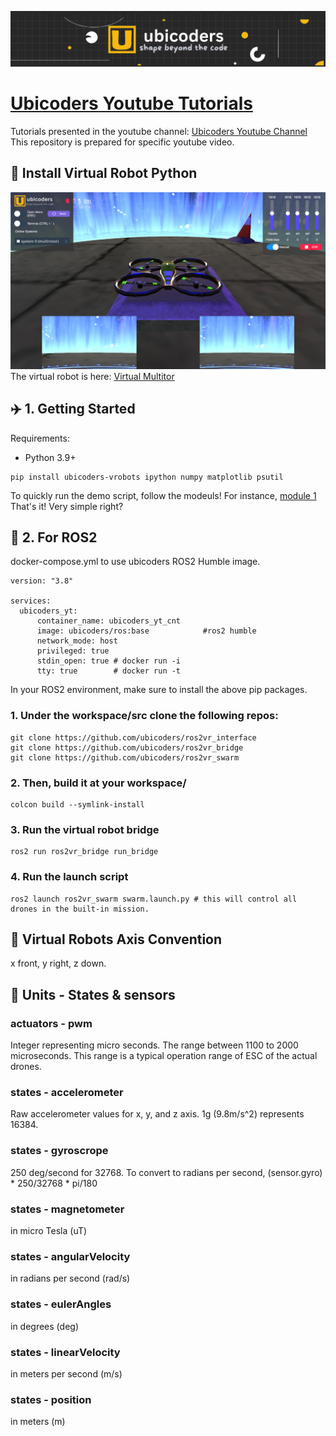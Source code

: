 ![](https://raw.githubusercontent.com/ubicoders/yt_tutorials/main/images/banner.png)

#  [Ubicoders Youtube Tutorials](https://github.com/ubicoders/yt_tutorials/)

Tutorials presented in the youtube channel: [Ubicoders Youtube Channel](https://www.youtube.com/channel/UC2RxqAYQt-LBs3paWv78rLA)
 This repository is prepared for specific youtube video.

## 🚀 Install Virtual Robot Python
![Virtual Robots](https://raw.githubusercontent.com/ubicoders/yt_tutorials/main/images/vrobot_mr.png "vr")
The virtual robot is here: [Virtual Multitor](https://www.ubicoders.com/virtualrobots/) 



## ✈️ 1. Getting Started


Requirements:
- Python 3.9+

```
pip install ubicoders-vrobots ipython numpy matplotlib psutil
```


To quickly run the demo script, follow the modeuls! For instance, [module 1](https://github.com/ubicoders/yt_tutorials/blob/main/module1/height_control.ipynb) That's it! Very simple right?



## 🐧 2. For ROS2

docker-compose.yml to use ubicoders ROS2 Humble image.
```
version: "3.8"

services: 
  ubicoders_yt:
      container_name: ubicoders_yt_cnt
      image: ubicoders/ros:base            #ros2 humble
      network_mode: host
      privileged: true
      stdin_open: true # docker run -i
      tty: true        # docker run -t
```

In your ROS2 environment, make sure to install the above pip packages.

### 1. Under the workspace/src clone the following repos:
```
git clone https://github.com/ubicoders/ros2vr_interface
git clone https://github.com/ubicoders/ros2vr_bridge
git clone https://github.com/ubicoders/ros2vr_swarm
```
### 2. Then, build it at your workspace/
```
colcon build --symlink-install
```
### 3. Run the virtual robot bridge
```
ros2 run ros2vr_bridge run_bridge
```
### 4. Run the launch script
```
ros2 launch ros2vr_swarm swarm.launch.py # this will control all drones in the built-in mission.
```



## 🚥 Virtual Robots Axis Convention
x front, y right, z down.

## 🍨 Units - States & sensors

### actuators - pwm 
Integer representing micro seconds. The range between 1100 to 2000 microseconds. This range is a typical operation range of ESC of the actual drones.

### states - accelerometer
Raw accelerometer values for x, y, and z axis. 1g (9.8m/s^2) represents 16384.

### states - gyroscrope
250 deg/second for 32768. To convert to radians per second, (sensor.gyro) * 250/32768 * pi/180

### states - magnetometer
in micro Tesla (uT)

### states - angularVelocity
in radians per second (rad/s)

### states - eulerAngles
in degrees (deg)

### states - linearVelocity
in meters per second (m/s)

### states - position
in meters (m)
